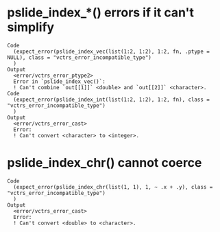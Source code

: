 # pslide_index_*() errors if it can't simplify

    Code
      (expect_error(pslide_index_vec(list(1:2, 1:2), 1:2, fn, .ptype = NULL), class = "vctrs_error_incompatible_type")
      )
    Output
      <error/vctrs_error_ptype2>
      Error in `pslide_index_vec()`:
      ! Can't combine `out[[1]]` <double> and `out[[2]]` <character>.
    Code
      (expect_error(pslide_index_int(list(1:2, 1:2), 1:2, fn), class = "vctrs_error_incompatible_type")
      )
    Output
      <error/vctrs_error_cast>
      Error:
      ! Can't convert <character> to <integer>.

# pslide_index_chr() cannot coerce

    Code
      (expect_error(pslide_index_chr(list(1, 1), 1, ~ .x + .y), class = "vctrs_error_incompatible_type")
      )
    Output
      <error/vctrs_error_cast>
      Error:
      ! Can't convert <double> to <character>.

